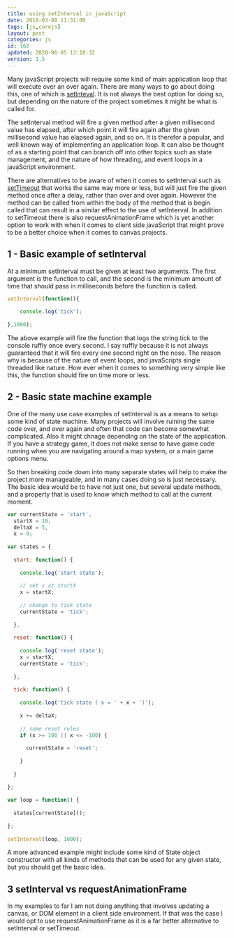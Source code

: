 ```yaml
---
title: using setInterval in javaScript
date: 2018-03-08 11:31:00
tags: [js,corejs]
layout: post
categories: js
id: 162
updated: 2020-06-05 13:18:32
version: 1.5
---
```


Many javaScript projects will require some kind of main application loop that will execute over an over again. There are many ways to go about doing this, one of which is [setInteval](https://developer.mozilla.org/en-US/docs/Web/API/WindowOrWorkerGlobalScope/setInterval). It is not always the best option for doing so, but depending on the nature of the project sometimes it might be what is called for.

The setInterval method will fire a given method after a given millisecond value has elapsed, after which point it will fire again after the given millisecond value has elapsed again, and so on. It is therefor a popular, and well known way of implementing an application loop. It can also be thought of as a starting point that can branch off into other topics such as state management, and the nature of how threading, and event loops in a javaScript environment.

There are alternatives to be aware of when it comes to setInterval such as [setTimeout](/2018/12/06/js-settimeout/) that works the same way more or less, but will just fire the given method once after a delay, rather than over and over again. However the method can be called from within the body of the method that is begin called that can result in a similar effect to the use of setInterval. In addition to setTimeout there is also requestAnimationFrame which is yet another option to work with when it comes to client side javaScript that might prove to be a better choice when it comes to canvas projects.

<!-- more -->

## 1 - Basic example of setInterval

At a minimum setInterval must be given at least two arguments. The first argument is the function to call, and the second is the minimum amount of time that should pass in milliseconds before the function is called.

```js
setInterval(function(){
 
    console.log('tick');
 
},1000);
```

The above example will fire the function that logs the string tick to the console ruffly once every second. I say ruffly because it is not always guaranteed that it will fire every one second right on the nose. The reason why is because of the nature of event loops, and javaScripts single threaded like nature. How ever when it comes to something very simple like this, the function should fire on time more or less.

## 2 - Basic state machine example

One of the many use case examples of setInterval is as a means to setup some kind of state machine. Many projects will involve ruining the same code over, and over again and often that code can become somewhat complicated. Also it might chnage depending on the state of the application. If you have a strategy game, it does not make sense to have game code running when you are navigating around a map system, or a main game options menu.

So then breaking code down into many separate states will help to make the project more manageable, and in many cases doing so is just necessary. The basic idea would be to have not just one, but several update methods, and a property that is used to know which method to call at the current moment.

```js
var currentState = 'start',
  startX = 10,
  deltaX = 5,
  x = 0;
 
var states = {
 
  start: function() {
 
    console.log('start state');
 
    // set x at startX
    x = startX;
 
    // change to tick state
    currentState = 'tick';
 
  },
 
  reset: function() {
 
    console.log('reset state');
    x = startX;
    currentState = 'tick';
 
  },
 
  tick: function() {
 
    console.log('tick state ( x = ' + x + ')');
 
    x += deltaX;
 
    // some reset rules
    if (x >= 100 || x <= -100) {
 
      currentState = 'reset';
 
    }
 
  }
 
};
 
var loop = function() {
 
  states[currentState]();
 
};
 
setInterval(loop, 1000);
```

A more advanced example might include some kind of State object constructor with all kinds of methods that can be used for any given state, but you should get the basic idea.

## 3 setInterval vs requestAnimationFrame

In my examples to far I am not doing anything that involves updating a canvas, or DOM element in a client side environment. If that was the case I would opt to use requestAnimationFrame as it is a far better alternative to setInterval or setTimeout.
